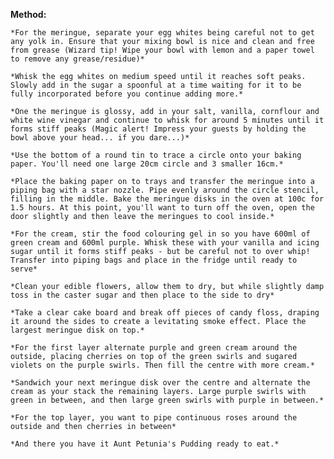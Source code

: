 **Method:**

    *For the meringue, separate your egg whites being careful not to get any yolk in. Ensure that your mixing bowl is nice and clean and free from grease (Wizard tip! Wipe your bowl with lemon and a paper towel to remove any grease/residue)*

    *Whisk the egg whites on medium speed until it reaches soft peaks. Slowly add in the sugar a spoonful at a time waiting for it to be fully incorporated before you continue adding more.*

    *One the meringue is glossy, add in your salt, vanilla, cornflour and white wine vinegar and continue to whisk for around 5 minutes until it forms stiff peaks (Magic alert! Impress your guests by holding the bowl above your head... if you dare...)*

    *Use the bottom of a round tin to trace a circle onto your baking paper. You'll need one large 20cm circle and 3 smaller 16cm.*

    *Place the baking paper on to trays and transfer the meringue into a piping bag with a star nozzle. Pipe evenly around the circle stencil, filling in the middle. Bake the meringue disks in the oven at 100c for 1.5 hours. At this point, you'll want to turn off the oven, open the door slightly and then leave the meringues to cool inside.*

    *For the cream, stir the food colouring gel in so you have 600ml of green cream and 600ml purple. Whisk these with your vanilla and icing sugar until it forms stiff peaks - but be careful not to over whip! Transfer into piping bags and place in the fridge until ready to serve*

    *Clean your edible flowers, allow them to dry, but while slightly damp toss in the caster sugar and then place to the side to dry*

    *Take a clear cake board and break off pieces of candy floss, draping it around the sides to create a levitating smoke effect. Place the largest meringue disk on top.*

    *For the first layer alternate purple and green cream around the outside, placing cherries on top of the green swirls and sugared violets on the purple swirls. Then fill the centre with more cream.*

    *Sandwich your next meringue disk over the centre and alternate the cream as your stack the remaining layers. Large purple swirls with green in between, and then large green swirls with purple in between.*

    *For the top layer, you want to pipe continuous roses around the outside and then cherries in between*

    *And there you have it Aunt Petunia's Pudding ready to eat.*